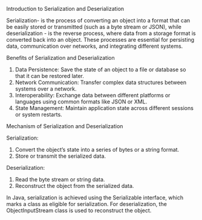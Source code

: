 Introduction to Serialization and Deserialization

Serialization- is the process of converting an object into a format that can be easily stored or transmitted (such as a byte stream or JSON), while
deserialization - is the reverse process, where data from a storage format is converted back into an object. These processes are essential for persisting data, communication over networks, and integrating different systems.

Benefits of Serialization and Deserialization

1. Data Persistence: Save the state of an object to a file or database so that it can be restored later.
2. Network Communication: Transfer complex data structures between systems over a network.
3. Interoperability: Exchange data between different platforms or languages using common formats like JSON or XML.
4. State Management: Maintain application state across different sessions or system restarts.

Mechanism of Serialization and Deserialization

Serialization:
1. Convert the object’s state into a series of bytes or a string format.
2. Store or transmit the serialized data.
   
Deserialization:
1. Read the byte stream or string data.
2. Reconstruct the object from the serialized data.

In Java, serialization is achieved using the Serializable interface, which marks a class as eligible for serialization. For deserialization, the ObjectInputStream class is used to reconstruct the object.
